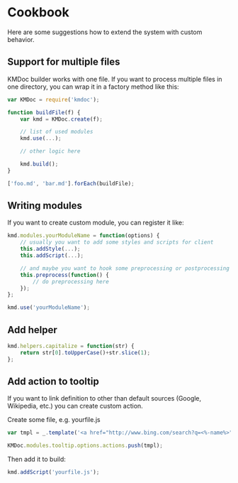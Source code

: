 
# Cookbook

Here are some suggestions how to extend the system with custom behavior.

## Support for multiple files

KMDoc builder works with one file. If you want to process multiple files in one directory, you can wrap it in a factory method like this:

```javascript
var KMDoc = require('kmdoc');

function buildFile(f) {
	var kmd = KMDoc.create(f);

	// list of used modules
	kmd.use(...);

	// other logic here

	kmd.build();
}

['foo.md', 'bar.md'].forEach(buildFile);

```

## Writing modules

If you want to create custom module, you can register it like:

```javascript
kmd.modules.yourModuleName = function(options) {
	// usually you want to add some styles and scripts for client
	this.addStyle(...);
	this.addScript(...);

	// and maybe you want to hook some preprocessing or postprocessing
	this.preprocess(function() {
		// do preprocessing here
	});
};

kmd.use('yourModuleName');
```

## Add helper

```javascript
kmd.helpers.capitalize = function(str) {
    return str[0].toUpperCase()+str.slice(1);
};
```

## Add action to tooltip

If you want to link definition to other than default sources (Google, Wikipedia, etc.) you can create custom action.

Create some file, e.g. yourfile.js

```javascript
var tmpl = _.template('<a href="http://www.bing.com/search?q=<%-name%>" title="Search on Bing" target="_blank"><img class="favicon" src="http://www.bing.com/favicon.ico"></a>'');

KMDoc.modules.tooltip.options.actions.push(tmpl);
```

Then add it to build:

```javascript
kmd.addScript('yourfile.js');
```
